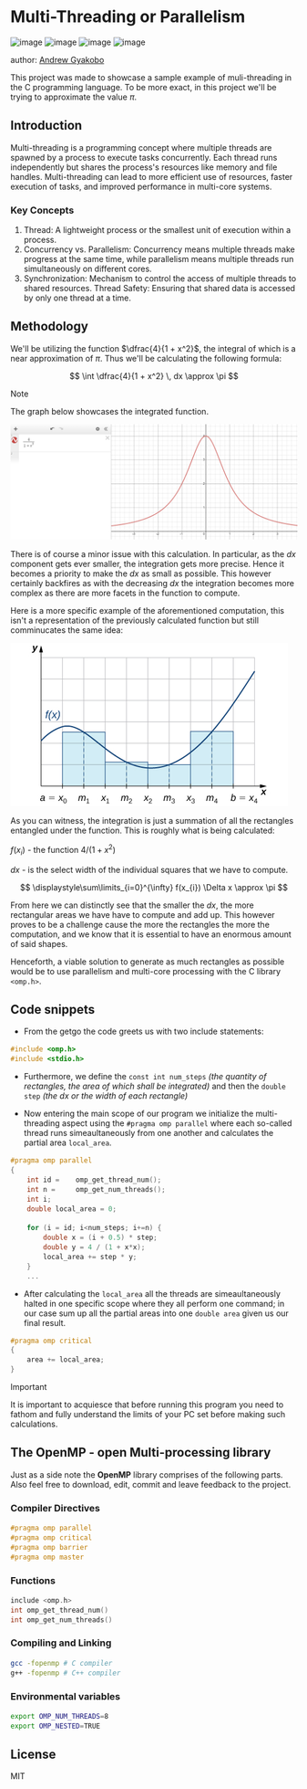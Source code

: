 # Multi-Threading or Parallelism

![image](https://img.shields.io/badge/C-00599C?style=for-the-badge&logo=c&logoColor=white)
![image](https://img.shields.io/badge/C%2B%2B-00599C?style=for-the-badge&logo=c%2B%2B&logoColor=white)
![image](https://img.shields.io/badge/CMake-064F8C?style=for-the-badge&logo=cmake&logoColor=white)
![image](https://img.shields.io/badge/windows%20terminal-4D4D4D?style=for-the-badge&logo=windows%20terminal&logoColor=white)

author: [Andrew Gyakobo](https://github.com/Gyakobo)

This project was made to showcase a sample example of muli-threading in the C programming language. To be more exact, in this project we'll be trying to approximate the value $\pi$. 

## Introduction

Multi-threading is a programming concept where multiple threads are spawned by a process to execute tasks concurrently. Each thread runs independently but shares the process's resources like memory and file handles. Multi-threading can lead to more efficient use of resources, faster execution of tasks, and improved performance in multi-core systems.

### Key Concepts
1. Thread: A lightweight process or the smallest unit of execution within a process.
1. Concurrency vs. Parallelism: Concurrency means multiple threads make progress at the same time, while parallelism means multiple threads run simultaneously on different cores.
1. Synchronization: Mechanism to control the access of multiple threads to shared resources.
Thread Safety: Ensuring that shared data is accessed by only one thread at a time.

## Methodology

We'll be utilizing the function $\dfrac{4}{1 + x^2}$, the integral of which is a near approximation of $\pi$. Thus we'll be calculating the following formula:

$$
\int \dfrac{4}{1 + x^2} \, dx \approx \pi
$$

>[!NOTE]
>The graph below showcases the integrated function. 
<img src="./assets/function.png">

There is of course a minor issue with this calculation. In particular, as the $dx$ component gets ever smaller, the integration gets more precise. Hence it becomes a priority to make the $dx$ as small as possible. This however certainly backfires as with the decreasing $dx$ the integration becomes more complex as there are more facets in the function to compute. 

Here is a more specific example of the aforementioned computation, this isn't a representation of the previously calculated function but still comminucates the same idea: 

<img src="./assets/function_example.jpeg">

As you can witness, the integration is just a summation of all the rectangles entangled under the function. This is roughly what is being calculated:

$f(x_{i})$ - the function $4/(1 + x^2)$

$dx$ - is the select width of the individual squares that we have to compute.

$$
\displaystyle\sum\limits_{i=0}^{\infty} f(x_{i}) \Delta x \approx \pi
$$

From here we can distinctly see that the smaller the $dx$, the more rectangular areas we have have to compute and add up. This however proves to be a challenge cause the more the rectangles the more the computation, and we know that it is essential to have an enormous amount of said shapes.

Henceforth, a viable solution to generate as much rectangles as possible would be to use parallelism and multi-core processing with the C library `<omp.h>`.

## Code snippets

* From the getgo the code greets us with two include statements:

```c 
#include <omp.h>
#include <stdio.h>
```

* Furthermore, we define the `const int num_steps` *(the quantity of rectangles, the area of which shall be integrated)* and then the `double step` *(the dx or the width of each rectangle)*

* Now entering the main scope of our program we initialize the multi-threading aspect using the `#pragma omp parallel` where each so-called thread runs simeaultaneously from one another and calculates the partial area `local_area`.

```c
#pragma omp parallel
{
    int id =    omp_get_thread_num();
    int n =     omp_get_num_threads();
    int i;
    double local_area = 0;

    for (i = id; i<num_steps; i+=n) {
        double x = (i + 0.5) * step;
        double y = 4 / (1 + x*x);
        local_area += step * y;
    }
    ...
```

* After calculating the `local_area` all the threads are simeaultaneously halted in one specific scope where they all perform one command; in our case sum up all the partial areas into one `double area` given us our final result.

```c
#pragma omp critical
{
    area += local_area;
}
```

>[!IMPORTANT]
>It is important to acquiesce that before running this program you need to fathom and fully understand the limits of your PC set before making such calculations.

## The OpenMP - open Multi-processing library 

Just as a side note the **OpenMP** library comprises of the following parts. Also feel free to download, edit, commit and leave feedback to the project.

### Compiler Directives

```c
#pragma omp parallel
#pragma omp critical
#pragma omp barrier
#pragma omp master
```

### Functions

```c
include <omp.h>
int omp_get_thread_num()
int omp_get_num_threads()
```

### Compiling and Linking

```bash
gcc -fopenmp # C compiler
g++ -fopenmp # C++ compiler
```

### Environmental variables

```bash
export OMP_NUM_THREADS=8
export OMP_NESTED=TRUE
```

## License
MIT

